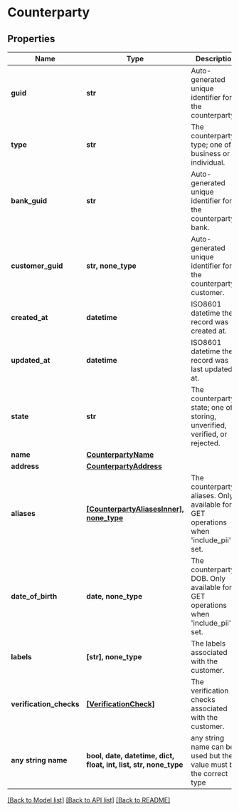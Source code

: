 # Counterparty


## Properties
Name | Type | Description | Notes
------------ | ------------- | ------------- | -------------
**guid** | **str** | Auto-generated unique identifier for the counterparty. | [optional] 
**type** | **str** | The counterparty type; one of business or individual. | [optional] 
**bank_guid** | **str** | Auto-generated unique identifier for the counterparty&#39;s bank. | [optional] 
**customer_guid** | **str, none_type** | Auto-generated unique identifier for the counterparty&#39;s customer. | [optional] 
**created_at** | **datetime** | ISO8601 datetime the record was created at. | [optional] 
**updated_at** | **datetime** | ISO8601 datetime the record was last updated at. | [optional] 
**state** | **str** | The counterparty state; one of storing, unverified, verified, or rejected. | [optional] 
**name** | [**CounterpartyName**](CounterpartyName.md) |  | [optional] 
**address** | [**CounterpartyAddress**](CounterpartyAddress.md) |  | [optional] 
**aliases** | [**[CounterpartyAliasesInner], none_type**](CounterpartyAliasesInner.md) | The counterparty&#39;s aliases. Only available for GET operations when &#39;include_pii&#39; is set. | [optional] 
**date_of_birth** | **date, none_type** | The counterparty&#39;s DOB. Only available for GET operations when &#39;include_pii&#39; is set. | [optional] 
**labels** | **[str], none_type** | The labels associated with the customer. | [optional] 
**verification_checks** | [**[VerificationCheck]**](VerificationCheck.md) | The verification checks associated with the customer. | [optional] 
**any string name** | **bool, date, datetime, dict, float, int, list, str, none_type** | any string name can be used but the value must be the correct type | [optional]

[[Back to Model list]](../README.md#documentation-for-models) [[Back to API list]](../README.md#documentation-for-api-endpoints) [[Back to README]](../README.md)


